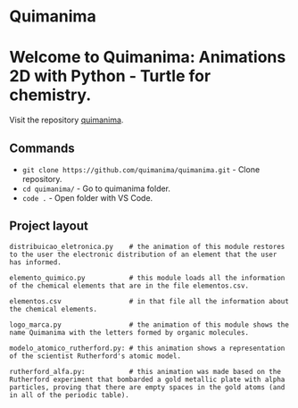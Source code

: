 # Quimanima

# Welcome to Quimanima: Animations 2D with Python - Turtle for chemistry.

Visit the repository [quimanima](https://github.com/quimanima/quimanima).

## Commands

* `git clone https://github.com/quimanima/quimanima.git` - Clone repository.
* `cd quimanima/` - Go to quimanima folder.
* `code .` - Open folder with VS Code.

## Project layout

    distribuicao_eletronica.py    # the animation of this module restores to the user the electronic distribution of an element that the user has informed.

    elemento_quimico.py           # this module loads all the information of the chemical elements that are in the file elementos.csv.

    elementos.csv                 # in that file all the information about the chemical elements.

    logo_marca.py                 # the animation of this module shows the name Quimanima with the letters formed by organic molecules.

    modelo_atomico_rutherford.py: # this animation shows a representation of the scientist Rutherford's atomic model.

    rutherford_alfa.py:           # this animation was made based on the Rutherford experiment that bombarded a gold metallic plate with alpha particles, proving that there are empty spaces in the gold atoms (and in all of the periodic table).